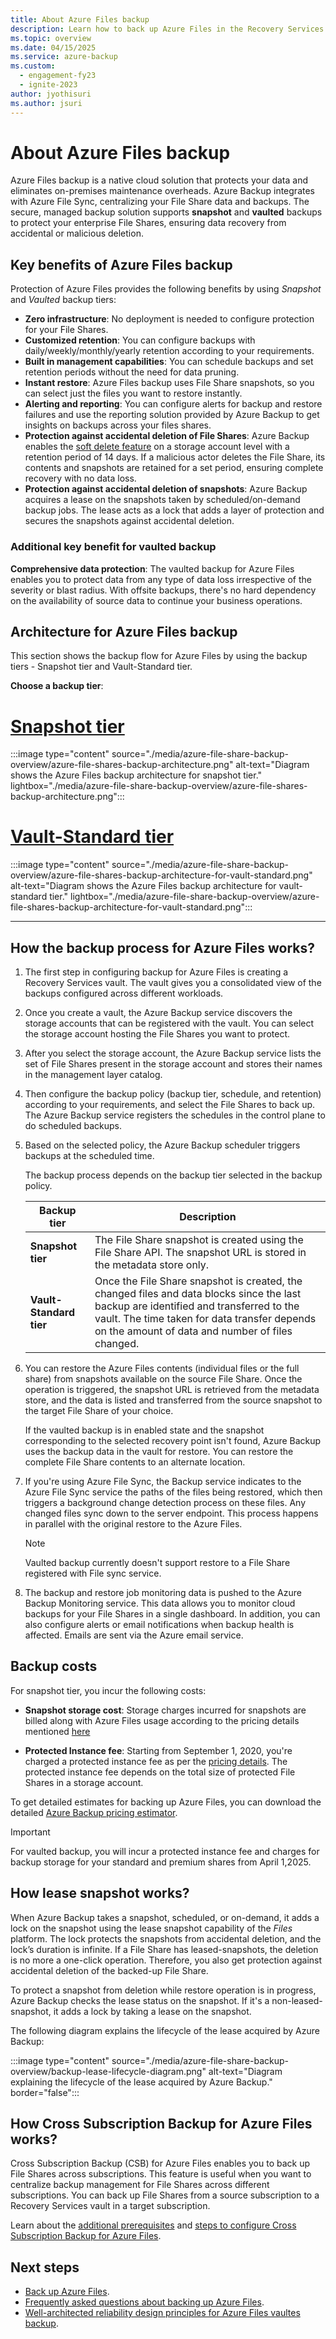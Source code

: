 ```yaml
---
title: About Azure Files backup
description: Learn how to back up Azure Files in the Recovery Services vault
ms.topic: overview
ms.date: 04/15/2025
ms.service: azure-backup
ms.custom:
  - engagement-fy23
  - ignite-2023
author: jyothisuri
ms.author: jsuri
---
```


# About Azure Files backup

Azure Files backup is a native cloud solution that protects your data and eliminates on-premises maintenance overheads. Azure Backup integrates with Azure File Sync, centralizing your File Share data and backups. The secure, managed backup solution supports **snapshot** and **vaulted** backups to protect your enterprise File Shares, ensuring data recovery from accidental or malicious deletion.

## Key benefits of Azure Files backup

Protection of Azure Files provides the following benefits by using *Snapshot* and *Vaulted* backup tiers:

* **Zero infrastructure**: No deployment is needed to configure protection for your File Shares.
* **Customized retention**: You can configure backups with daily/weekly/monthly/yearly retention according to your requirements.
* **Built in management capabilities**: You can schedule backups and set retention periods without the need for data pruning.
* **Instant restore**: Azure Files backup uses File Share snapshots, so you can select just the files you want to restore instantly.
* **Alerting and reporting**: You can configure alerts for backup and restore failures and use the reporting solution provided by Azure Backup to get insights on backups across your files shares.
* **Protection against accidental deletion of File Shares**: Azure Backup enables the [soft delete feature](../storage/files/storage-files-prevent-file-share-deletion.md) on a storage account level with a retention period of 14 days. If a malicious actor deletes the File Share, its contents and snapshots are retained for a set period, ensuring complete recovery with no data loss.
* **Protection against accidental deletion of snapshots**: Azure Backup acquires a lease on the snapshots taken by scheduled/on-demand backup jobs. The lease acts as a lock that adds a layer of protection and secures the snapshots against accidental deletion.

### Additional key benefit for vaulted backup

**Comprehensive data protection**: The vaulted backup for Azure Files enables you to protect data from any type of data loss irrespective of the severity or blast radius. With offsite backups, there's no hard dependency on the availability of source data to continue your business operations.

## Architecture for Azure Files backup

This section shows the backup flow for Azure Files by using the backup tiers - Snapshot tier and Vault-Standard tier.

**Choose a backup tier**:

# [Snapshot tier](#tab/snapshot)

:::image type="content" source="./media/azure-file-share-backup-overview/azure-file-shares-backup-architecture.png" alt-text="Diagram shows the Azure Files backup architecture for snapshot tier." lightbox="./media/azure-file-share-backup-overview/azure-file-shares-backup-architecture.png":::

# [Vault-Standard tier](#tab/vault-standard)

:::image type="content" source="./media/azure-file-share-backup-overview/azure-file-shares-backup-architecture-for-vault-standard.png" alt-text="Diagram shows the Azure Files backup architecture for vault-standard tier." lightbox="./media/azure-file-share-backup-overview/azure-file-shares-backup-architecture-for-vault-standard.png":::

---

## How the backup process for Azure Files works?

1. The first step in configuring backup for Azure Files is creating a Recovery Services vault. The vault gives you a consolidated view of the backups configured across different workloads.

2. Once you create a vault, the Azure Backup service discovers the storage accounts that can be registered with the vault. You can select the storage account hosting the File Shares you want to protect.

3. After you select the storage account, the Azure Backup service lists the set of File Shares present in the storage account and stores their names in the management layer catalog.

4. Then configure the backup policy (backup tier, schedule, and retention) according to your requirements, and select the File Shares to back up. The Azure Backup service registers the schedules in the control plane to do scheduled backups.

5. Based on the selected policy, the Azure Backup scheduler triggers backups at the scheduled time.

   The backup process depends on the backup tier selected in the backup policy.

   | Backup tier | Description |
   | --- | --- |
   | **Snapshot tier** | The File Share snapshot is created using the File Share API. The snapshot URL is stored in the metadata store only. |
   | **Vault-Standard tier** | Once the File Share snapshot is created, the changed files and data blocks since the last backup are identified and transferred to the vault. The time taken for data transfer depends on the amount of data and number of files changed. |

6. You can restore the Azure Files contents (individual files or the full share) from snapshots available on the source File Share. Once the operation is triggered, the snapshot URL is retrieved from the metadata store, and the data is listed and transferred from the source snapshot to the target File Share of your choice.

   If the vaulted backup is in enabled state and the snapshot corresponding to the selected recovery point isn't found, Azure Backup uses the backup data in the vault for restore. You can restore the complete File Share contents to an alternate location.

7. If you're using Azure File Sync, the Backup service indicates to the Azure File Sync service the paths of the files being restored, which then triggers a background change detection process on these files. Any changed files sync down to the server endpoint. This process happens in parallel with the original restore to the Azure Files.

   >[!NOTE]
   >Vaulted backup currently doesn't support restore to a File Share registered with File sync service.

8. The backup and restore job monitoring data is pushed to the Azure Backup Monitoring service. This data allows you to monitor cloud backups for your File Shares in a single dashboard. In addition, you can also configure alerts or email notifications when backup health is affected. Emails are sent via the Azure email service.

## Backup costs

For snapshot tier, you incur the following costs:

- **Snapshot storage cost**: Storage charges incurred for snapshots are billed along with Azure Files usage according to the pricing details mentioned [here](https://azure.microsoft.com/pricing/details/storage/files/)

- **Protected Instance fee**: Starting from September 1, 2020, you're charged a protected instance fee as per the [pricing details](https://azure.microsoft.com/pricing/details/backup/). The protected instance fee depends on the total size of protected File Shares in a storage account.

To get detailed estimates for backing up Azure Files, you can download the detailed [Azure Backup pricing estimator](https://aka.ms/AzureBackupCostEstimates).  

>[!IMPORTANT]
>For vaulted backup, you will incur a protected instance fee and charges for backup storage for your standard and premium shares from April 1,2025.

## How lease snapshot works?

When Azure Backup takes a snapshot, scheduled, or on-demand, it adds a lock on the snapshot using the lease snapshot capability of the _Files_ platform. The lock protects the snapshots from accidental deletion, and the lock’s duration is infinite. If a File Share has leased-snapshots, the deletion is no more a one-click operation. Therefore, you also get protection against accidental deletion of the backed-up File Share.

To protect a snapshot from deletion while restore operation is in progress, Azure Backup checks the lease status on the snapshot. If it's a non-leased-snapshot, it adds a lock by taking a lease on the snapshot.

The following diagram explains the lifecycle of the lease acquired by Azure Backup:

:::image type="content" source="./media/azure-file-share-backup-overview/backup-lease-lifecycle-diagram.png" alt-text="Diagram explaining the lifecycle of the lease acquired by Azure Backup." border="false":::

## How Cross Subscription Backup for Azure Files works?

Cross Subscription Backup (CSB) for Azure Files enables you to back up File Shares across subscriptions. This feature is useful when you want to centralize backup management for File Shares across different subscriptions. You can back up File Shares from a source subscription to a Recovery Services vault in a target subscription.

Learn about the [additional prerequisites](backup-azure-files.md#prerequisites) and [steps to configure Cross Subscription Backup for Azure Files](backup-azure-files.md#configure-the-backup).

## Next steps

* [Back up Azure Files](backup-afs.md).
* [Frequently asked questions about backing up Azure Files](backup-azure-files-faq.yml).
* [Well-architected reliability design principles for Azure Files vaultes backup](/azure/well-architected/service-guides/azure-files#reliability).
